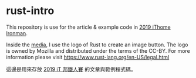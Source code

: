 rust-intro
==========

This repository is use for the article & example code in [2019 iThome Ironman][ironman-toc].

Inside the [media](media), I use the logo of Rust to create an image button. The logo is owned by Mozilla and distributed under the terms of the CC-BY.
For more information please visit https://www.rust-lang.org/en-US/legal.html 

這邊是用來存放 [2019 iT 邦鐵人賽](ironman-toc) 的文章與範例程式碼。


[ironman-toc]: https://ithelp.ithome.com.tw/users/20111802/ironman/1742
